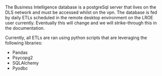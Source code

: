 The Business Intelligence database is a postgreSql server that lives on the DLS network and must be accessed whilst on the vpn.  The database is fed by daily ETLs scheduled in the remote desktop environment on the LROE user currently. Eventually this will change and we will strike-through this in the documentation.

Currently, all ETLs are ran using python scripts that are leveraging the following libraries:

* Pandas
* Psycopg2
* SQLAlchemy
* Pyodbc

